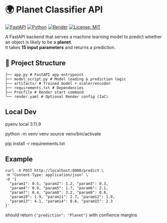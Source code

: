 # 🌍 Planet Classifier API

[![FastAPI](https://img.shields.io/badge/FastAPI-0.111.0-009688?logo=fastapi)](https://fastapi.tiangolo.com/)
[![Python](https://img.shields.io/badge/Python-3.11-blue?logo=python)](https://www.python.org/)
[![Render](https://img.shields.io/badge/Deployed%20on-Render-46E3B7?logo=render)](https://render.com)
[![License: MIT](https://img.shields.io/badge/License-MIT-yellow.svg)](LICENSE)

A FastAPI backend that serves a machine learning model to predict whether an object is likely to be a **planet**.  
It takes **15 input parameters** and returns a prediction.




## 📂 Project Structure
```
├── app.py # FastAPI app entrypoint
├── model_script.py # Model loading & prediction logic
├── artifacts/ # Trained model + scaler/encoder
├── requirements.txt # Dependencies
├── Procfile # Render start command
└── render.yaml # Optional Render config (IaC)
```




## Local Dev
pyenv local 3.11.9

python -m venv venv
source venv/bin/activate

pip install -r requirements.txt



## Example
```
curl -X POST http://localhost:8000/predict \
-H "Content-Type: application/json" \
-d '{
  "param1": 0.5, "param2": 1.2, "param3": 0.3,
  "param4": 0.9, "param5": 1.7, "param6": 2.1,
  "param7": 0.4, "param8": 3.2, "param9": 0.8,
  "param10": 1.9, "param11": 2.7, "param12": 1.0,
  "param13": 4.1, "param14": 0.6, "param15": 2.3
}'
```

should return `{"prediction": "Planet"}` with confience margins
